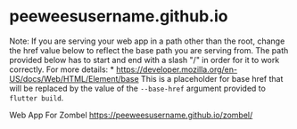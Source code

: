 # peeweesusername.github.io

Note: If you are serving your web app in a path other than the root, change the
    href value below to reflect the base path you are serving from.
    The path provided below has to start and end with a slash "/" in order for
    it to work correctly.
    For more details:
    * https://developer.mozilla.org/en-US/docs/Web/HTML/Element/base
    This is a placeholder for base href that will be replaced by the value of
    the `--base-href` argument provided to `flutter build`.
    
Web App For Zombel https://peeweesusername.github.io/zombel/


